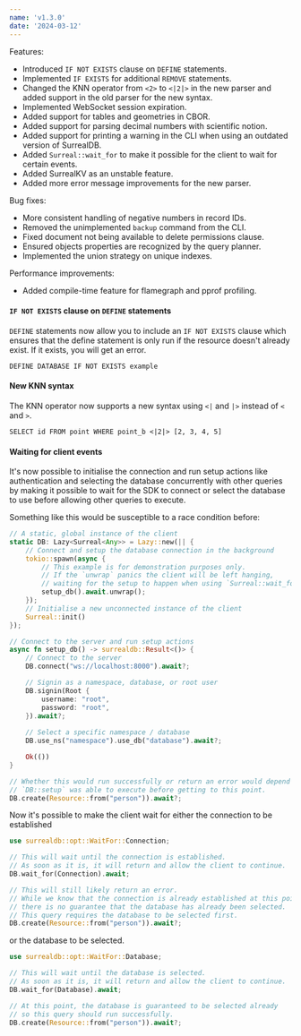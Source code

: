 ```yaml
---
name: 'v1.3.0'
date: '2024-03-12'
---
```


Features:
- Introduced `IF NOT EXISTS` clause on `DEFINE` statements.
- Implemented `IF EXISTS` for additional `REMOVE` statements.
- Changed the KNN operator from `<2>` to `<|2|>` in the new parser and added support in the old parser for the new syntax.
- Implemented WebSocket session expiration.
- Added support for tables and geometries in CBOR.
- Added support for parsing decimal numbers with scientific notion.
- Added support for printing a warning in the CLI when using an outdated version of SurrealDB.
- Added `Surreal::wait_for` to make it possible for the client to wait for certain events.
- Added SurrealKV as an unstable feature.
- Added more error message improvements for the new parser.

Bug fixes:
- More consistent handling of negative numbers in record IDs.
- Removed the unimplemented `backup` command from the CLI.
- Fixed document not being available to delete permissions clause.
- Ensured objects properties are recognized by the query planner.
- Implemented the union strategy on unique indexes.

Performance improvements:
- Added compile-time feature for flamegraph and pprof profiling.

#### `IF NOT EXISTS` clause on `DEFINE` statements

`DEFINE` statements now allow you to include an `IF NOT EXISTS` clause which ensures that the define statement is only run if the resource doesn't already exist. If it exists, you will get an error.

```surql
DEFINE DATABASE IF NOT EXISTS example
```

#### New KNN syntax

The KNN operator now supports a new syntax using `<|` and `|>` instead of `<` and `>`.

```surql
SELECT id FROM point WHERE point_b <|2|> [2, 3, 4, 5]
```

#### Waiting for client events

It's now possible to initialise the connection and run setup actions like authentication and selecting the database concurrently with other queries by making it possible to wait for the SDK to connect or select the database to use before allowing other queries to execute.

Something like this would be susceptible to a race condition before:

```rust
// A static, global instance of the client
static DB: Lazy<Surreal<Any>> = Lazy::new(|| {
    // Connect and setup the database connection in the background
    tokio::spawn(async {
        // This example is for demonstration purposes only.
        // If the `unwrap` panics the client will be left hanging,
        // waiting for the setup to happen when using `Surreal::wait_for`.
        setup_db().await.unwrap();
    });
    // Initialise a new unconnected instance of the client
    Surreal::init()
});

// Connect to the server and run setup actions
async fn setup_db() -> surrealdb::Result<()> {
    // Connect to the server
    DB.connect("ws://localhost:8000").await?;

    // Signin as a namespace, database, or root user
    DB.signin(Root {
        username: "root",
        password: "root",
    }).await?;
    
    // Select a specific namespace / database
    DB.use_ns("namespace").use_db("database").await?;

    Ok(())
}

// Whether this would run successfully or return an error would depend on whether
// `DB::setup` was able to execute before getting to this point.
DB.create(Resource::from("person")).await?;
```

Now it's possible to make the client wait for either the connection to be established

```rust
use surrealdb::opt::WaitFor::Connection;

// This will wait until the connection is established.
// As soon as it is, it will return and allow the client to continue.
DB.wait_for(Connection).await;

// This will still likely return an error.
// While we know that the connection is already established at this point,
// there is no guarantee that the database has already been selected.
// This query requires the database to be selected first.
DB.create(Resource::from("person")).await?;
```

or the database to be selected.

```rust
use surrealdb::opt::WaitFor::Database;

// This will wait until the database is selected.
// As soon as it is, it will return and allow the client to continue.
DB.wait_for(Database).await;

// At this point, the database is guaranteed to be selected already
// so this query should run successfully.
DB.create(Resource::from("person")).await?;
```